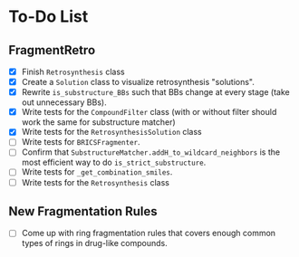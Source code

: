# To-Do List

## FragmentRetro

- [x] Finish `Retrosynthesis` class
- [x] Create a `Solution` class to visualize retrosynthesis "solutions".
- [x] Rewrite `is_substructure_BBs` such that BBs change at every stage (take out unnecessary BBs).
- [x] Write tests for the `CompoundFilter` class (with or without filter should work the same for substructure matcher)
- [x] Write tests for the `RetrosynthesisSolution` class
- [ ] Write tests for `BRICSFragmenter`.
- [ ] Confirm that `SubstructureMatcher.addH_to_wildcard_neighbors` is the most efficient way to do `is_strict_substructure`.
- [ ] Write tests for `_get_combination_smiles`.
- [ ] Write tests for the `Retrosynthesis` class

## New Fragmentation Rules

- [ ] Come up with ring fragmentation rules that covers enough common types of rings in drug-like compounds.
